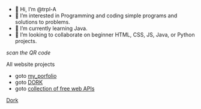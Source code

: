 - 👋 Hi, I’m @trpl-A
- 👀 I’m interested in Programming and coding simple programs and solutions to problems. 
- 🌱 I’m currently learning Java. 
- 💞️ I’m looking to collaborate on beginner HTML, CSS, JS, Java, or Python projects.
  
_scan the QR code_

All website projects

- goto <a href="http://trpl-a.github.io/Web_virtual_card" target="">my_porfolio</a>
- goto <a href="https://trpl-a.github.io/Web_dork/" target="">DORK</a>
- goto <a href="https://trpl-a.github.io/Web_using_apis/" target="">collection of free web APIs</a>

[Dork]("https://trpl-a.github.io/Web_dork/")
<!---
trpl-A/trpl-A is a ✨ special ✨ repository because its `README.md` (this file) appears on your GitHub profile.
You can click the Preview link to take a look at your changes.
--->
